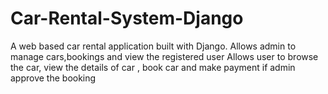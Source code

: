 ﻿# Car-Rental-System-Django
A web based car rental application built with Django.
Allows admin to manage cars,bookings and view the registered user
Allows user to browse the car, view the details of car , book car and make payment if admin approve the booking
